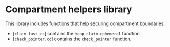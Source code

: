 Compartment helpers library
============================

This library includes functions that help securing compartment boundaries.

- [`claim_fast.cc`] contains the `heap_claim_ephemeral` function.
- [`check_pointer.cc`] contains the `check_pointer` function.
